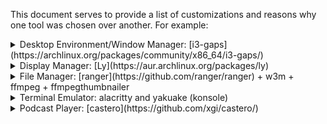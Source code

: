 
This document serves to provide a list of customizations and reasons why one tool was chosen over another.
For example: 
<details>
<summary>Desktop Environment/Window Manager: [i3-gaps](https://archlinux.org/packages/community/x86_64/i3-gaps/)</summary>
  Originally I was looking to use i3 with some elements from KDE, I've since found all things I really wanted from KDE can be done quite well in i3, so I decided to try just plain i3-gaps. There are however many WMs I want to try, including some for Wayland, maybe I'll experiment more with those when I migrate to Gentoo once this project is finished.</details>

<details>
<summary>Display Manager: [Ly](https://aur.archlinux.org/packages/ly)</summary>
  minimalist while still modern. There are plenty of alternatives which would be commandline, such as emptty</details>

<details>
<summary>File Manager: [ranger](https://github.com/ranger/ranger) + w3m + ffmpeg + ffmpegthumbnailer</summary>
  Originally I wanted to use thunar as a file manager because of a riced out thunar I saw with a background image in the navigation pane. I chose to use ranger as a file manager because everything I wanted out of KDE could be achieved using just i3. When I found out I could just use ranger for most things, I decided to give it a shot. The only area of inconvenience I see is that without a file manager I cannot quickly look through files just looking at the thumbnail. However, if I just organize better and use more meaningful names for files, that won't be necessary anyways. With the packages listed after ranger, and echoing one line to an rc file I can preview the files I need to in the terminal and it works with alacritty or kitty if that's what you prefer. It's somewhat works in konsole but it isn't anywhere close to perfect. It's important to note that all you need is the one line enabling previews in your rc file, the sh file and extra settings seems to cause issues, like kitty asks for PIL (pillow). Providing PIL does nothing. Just leave the one line shown in the tweaks.md file on line 18.</details>

<details>
  <summary>Terminal Emulator: alacritty and yakuake (konsole)</summary>
  Originally I was planning on using yakuake and rxvt-unicode because of media previewing in ranger. I later found out I could do the same with alacritty, performance wise alacritty is supposed to outperform kitty and outperformed rxvt-unicode by far. Yakuake is being kept for drop down and multi-tab purposes, primarily used for convenience with hotkeys to show/hide and shift through tabs while running multiple processes simultaneously when doing penetration testing or working on HTB and similar CTFs. The only other reason to keep it is because alacritty uses GPU power and unless I'm going to pay for some NPK time in AWS, I'm going to want my GPU resources available for hashcat at times and so konsole would be a better choice in terms of conserving resources. Yakuake may end up being replaced by tmux due to being able to see all terminals at once in which case I would probably switch out konsole for xterm or something if I can control the transparency via i3.
</details>

<details>
  <summary>Podcast Player: [castero](https://github.com/xgi/castero/)</summary>
  I like podcasts, I wanted a TUI, because why run a GUI for something that can be done in a TUI and look good in i3-gaps? Why not Shellcaster? By default Shellcaster opens up a GUI window of VLC to play podcasts while castero doesn't create additional windows.
</details>
